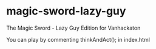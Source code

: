 # magic-sword-lazy-guy
The Magic Sword - Lazy Guy Edition for Vanhackaton

You can play by commenting thinkAndAct(); in index.html

